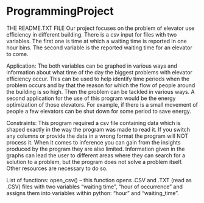 # ProgrammingProject

THE README.TXT FILE
Our project focuses on the problem of elevator use efficiency in different building. There is a csv input for files with two variables. The first one is time at which a waiting time is reported in one hour bins. The second variable is the reported waiting time for an elevator to come.
 
Application:
The both variables can be graphed in various ways and information about what time of the day the biggest problems with elevator efficiency occur. This can be used to help identify time periods when the problem occurs and by that the reason for which the flow of people around the building is so high. Then the problem can be tackled in various ways. A second application for the use of this program would be the energy optimization of those elevators. For example, if there is a small movement of people a few elevators can be shut down for some period to save energy.

Constraints:
This program required a csv file containing data which is shaped exactly in the way the program was made to read it. If you switch any columns or provide the data in a wrong format the program will NOT process it. When it comes to inference you can gain from the insights produced by the program they are also limited. Information given in the graphs can lead the user to different areas where they can search for a solution to a problem, but the program does not solve a problem itself. Other resources are necessary to do so.
 
List of functions:
open_csv() – this function opens .CSV and .TXT (read as .CSV) files with two variables “waiting time”, “hour of occurrence” and assigns them into variables within python: “hour” and “waiting_time”. 
